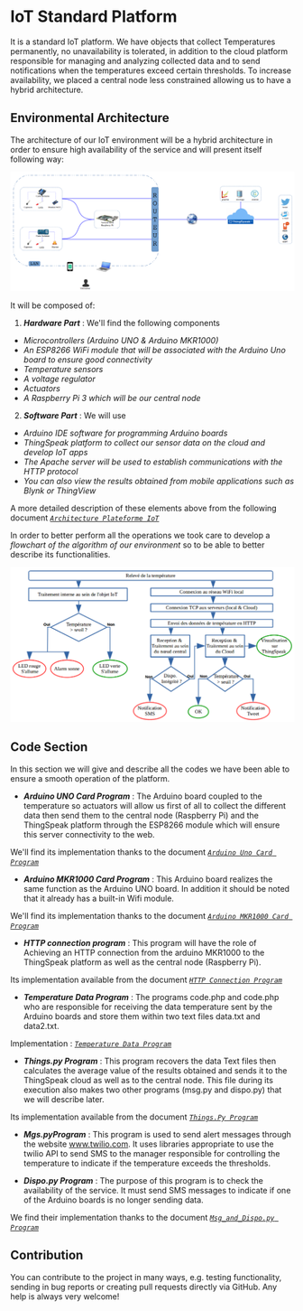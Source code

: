 # IoT Standard Platform 

It is a standard IoT platform. We have objects that collect
Temperatures permanently, no unavailability is tolerated,
in addition to the cloud platform responsible for managing and analyzing
collected data and to send notifications when the
temperatures exceed certain thresholds. To increase availability,
we placed a central node less constrained allowing us to have
a hybrid architecture.

## Environmental Architecture 

The architecture of our IoT environment will be a hybrid 
architecture in order to ensure high availability of the service 
and will present itself following way:

![*Architecture Plateforme IoT*](https://github.com/AbdramCoulby/IoT-Standard-Platform/blob/master/Architecture/Images/architecture_environnement.PNG "Architecture Plateforme IoT")

It will be composed of: 
1. ***Hardware Part*** : We'll find the following components
*  *Microcontrollers (Arduino UNO & Arduino MKR1000)*
*  *An ESP8266 WiFi module that will be associated with 
the Arduino Uno board to ensure good connectivity*
*  *Temperature sensors*
*  *A voltage regulator*
*  *Actuators*
*  *A Raspberry Pi 3 which will be our central node*

2. ***Software Part*** : We will use  
*  *Arduino IDE software for programming Arduino boards*
*  *ThingSpeak platform to collect our sensor data on the cloud and develop IoT apps*
*  *The Apache server will be used to establish communications with the HTTP protocol*
*  *You can also view the results obtained from mobile 
applications such as Blynk or ThingView*

A more detailed description of these elements above from the following document
[*`Architecture Plateforme IoT`*](Architecture/Architecture_de_l'environnement_IoT.pdf)


In order to better perform all the operations we took care to develop a *flowchart of the algorithm of our environment* 
so to be able to better describe its functionalities.

![*Organigramme de l'algorithme*](Architecture/Images/organigramme_algorithme_environnement.PNG)

## Code Section

In this section we will give and describe all the codes 
we have been able to ensure a smooth operation of the platform.

* ***Arduino UNO Card Program*** : The Arduino board coupled to the temperature so actuators will allow us first of all 
to collect the different data then send them to the central node (Raspberry Pi) and the ThingSpeak platform through 
the ESP8266 module which will ensure this server connectivity to the web.

We'll find its implementation thanks to the document [*`Arduino Uno Card Program`*](Codes/Arduino_Uno_Program.md)


* ***Arduino MKR1000 Card Program*** : This Arduino board realizes
the same function as the Arduino UNO board. In addition it should be noted that it already has a built-in Wifi module. 

We'll find its implementation thanks to the document [*`Arduino MKR1000 Card Program`*](Arduino_MKR1000_Program.md)

* ***HTTP connection program*** : This program will have the role of Achieving an HTTP connection from the arduino MKR1000 
to the ThingSpeak platform as well as the central node (Raspberry Pi).

Its implementation available from the document [*`HTTP Connection Program`*](Codes/HTPP_Connection.md)

* ***Temperature Data Program*** : The programs code.php and code.php who are responsible for receiving the data 
temperature sent by the Arduino boards and store 
them within two text files data.txt and data2.txt.

Implementation : [*`Temperature Data Program`*](https://github.com/AbdramCoulby/IoT-Standard-Platform/blob/master/Codes/Temperature_codes.md.md)


* ***Things.py Program*** : This program recovers the data Text files then calculates the average value of the results 
obtained and sends it to the ThingSpeak cloud as well as to the central node. 
This file during its execution also makes two other programs (msg.py and dispo.py) 
that we will describe later.

Its implementation available from the document [*`Things.Py Program`*](Things.py)


* ***Mgs.pyProgram*** : This program is used to send alert messages
through the website www.twilio.com. It uses libraries
appropriate to use the twilio API to send SMS to the manager
responsible for controlling the temperature to indicate if the temperature exceeds
the thresholds.
 
 * ***Dispo.py Program*** : The purpose of this program is to check the availability of the service. It must send SMS 
 messages to indicate if one of the Arduino boards is no longer sending data.
 
 We find their implementation thanks to the document [*`Msg_and_Dispo.py Program`*](Msg_and_Dispo.py)
 
## Contribution 
You can contribute to the project in many ways, e.g. testing functionality, sending in bug reports or creating pull requests directly via GitHub. Any help is always very welcome!
